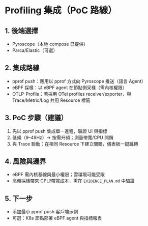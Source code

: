 # Profiling 集成（PoC 路線）

## 1. 後端選擇

- Pyroscope（本地 compose 已提供）
- Parca/Elastic（可選）

## 2. 集成路線

- pprof push：應用以 pprof 方式向 Pyroscope 推送（語言 Agent）
- eBPF 採樣：以 eBPF agent 在節點側采樣（需內核權限）
- OTLP-Profile：若採用 OTel profiles receiver/exporter，與 Trace/Metric/Log 共用 Resource 標籤

## 3. PoC 步驟（建議）

1) 先以 pprof push 集成單一進程，驗證 UI 與指標
2) 低頻（9–49Hz）→ 按需升頻；測量帶寬/CPU 開銷
3) 與 Trace 聯動：在相同 Resource 下建立關聯，儀表板一鍵跳轉

## 4. 風險與邊界

- eBPF 需內核基線與最小權限；雲環境可能受限
- 高頻採樣帶來 CPU/帶寬成本，需在 `EVIDENCE_PLAN.md` 中驗證

## 5. 下一步

- 添加最小 pprof push 客戶端示例
- 可選：K8s 節點部署 eBPF agent 與指標報表
